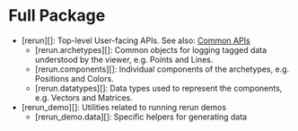 # Full Package

- [rerun][]: Top-level User-facing APIs. See also: [Common APIs](../common/index.md)
    - [rerun.archetypes][]: Common objects for logging tagged data understood by the viewer, e.g. Points and Lines.
    - [rerun.components][]: Individual components of the archetypes, e.g. Positions and Colors.
    - [rerun.datatypes][]: Data types used to represent the components, e.g. Vectors and Matrices.
- [rerun_demo][]: Utilities related to running rerun demos
    - [rerun_demo.data][]: Specific helpers for generating data
